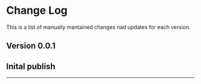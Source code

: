 # Change Log

This is a list of manually mantained changes nad updates for each version.

## Version 0.0.1

## Inital publish

***
